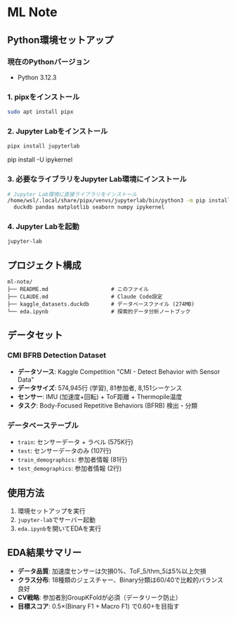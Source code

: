 # ML Note

## Python環境セットアップ

### 現在のPythonバージョン
- Python 3.12.3

### 1. pipxをインストール
```bash
sudo apt install pipx
```

### 2. Jupyter Labをインストール
```bash
pipx install jupyterlab
```

pip install -U ipykernel

### 3. 必要なライブラリをJupyter Lab環境にインストール
```bash
# Jupyter Lab環境に直接ライブラリをインストール
/home/wsl/.local/share/pipx/venvs/jupyterlab/bin/python3 -m pip install \
  duckdb pandas matplotlib seaborn numpy ipykernel
```

### 4. Jupyter Labを起動
```bash
jupyter-lab
```

## プロジェクト構成

```
ml-note/
├── README.md                    # このファイル
├── CLAUDE.md                    # Claude Code設定
├── kaggle_datasets.duckdb       # データベースファイル (274MB)
└── eda.ipynb                    # 探索的データ分析ノートブック
```

## データセット

### CMI BFRB Detection Dataset
- **データソース**: Kaggle Competition "CMI - Detect Behavior with Sensor Data"
- **データサイズ**: 574,945行 (学習), 81参加者, 8,151シーケンス
- **センサー**: IMU (加速度+回転) + ToF距離 + Thermopile温度
- **タスク**: Body-Focused Repetitive Behaviors (BFRB) 検出・分類

### データベーステーブル
- `train`: センサーデータ + ラベル (575K行)
- `test`: センサーデータのみ (107行)  
- `train_demographics`: 参加者情報 (81行)
- `test_demographics`: 参加者情報 (2行)

## 使用方法

1. 環境セットアップを実行
2. `jupyter-lab`でサーバー起動
3. `eda.ipynb`を開いてEDAを実行

## EDA結果サマリー

- **データ品質**: 加速度センサーは欠損0%、ToF_5/thm_5は5%以上欠損
- **クラス分布**: 18種類のジェスチャー、Binary分類は60/40で比較的バランス良好  
- **CV戦略**: 参加者別GroupKFoldが必須（データリーク防止）
- **目標スコア**: 0.5×(Binary F1 + Macro F1) で0.60+を目指す